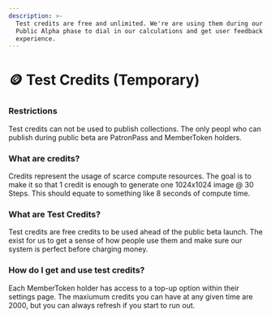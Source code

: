 ```yaml
---
description: >-
  Test credits are free and unlimited. We're are using them during our short
  Public Alpha phase to dial in our calculations and get user feedback on the
  experience.
---
```


# 🪙 Test Credits (Temporary)

### Restrictions

Test credits can not be used to publish collections. The only peopl who can publish during public beta are PatronPass and MemberToken holders.

### What are credits?

Credits represent the usage of scarce compute resources. The goal is to make it so that 1 credit is enough to generate one 1024x1024 image @ 30 Steps. This should equate to something like 8 seconds of compute time.

### What are Test Credits?

Test credits are free credits to be used ahead of the public beta launch. The exist for us to get a sense of how people use them and make sure our system is perfect before charging money.

### How do I get and use test credits?

Each MemberToken holder has access to a top-up option within their settings page. The maxiumum credits you can have at any given time are 2000, but you can always refresh if you start to run out.&#x20;
